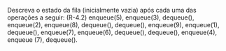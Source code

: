 Descreva o estado da fila (inicialmente vazia) após cada uma das operações a seguir: (R-4.2)
enqueue(5), enqueue(3), dequeue(), enqueue(2), enqueue(8), dequeue(), dequeue(),
enqueue(9), enqueue(1), dequeue(), enqueue(7), enqueue(6), dequeue(), dequeue(),
enqueue(4), enqueue (7), dequeue().
